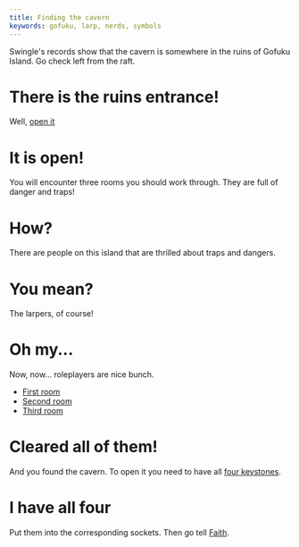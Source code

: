 ```yaml
---
title: Finding the cavern
keywords: gofuku, larp, nerds, symbols
---
```


Swingle's records show that the cavern is somewhere in the ruins of Gofuku Island. Go check left from the raft.

# There is the ruins entrance!
Well, [open it](../010-ruins-passage.md)

# It is open!
You will encounter three rooms you should work through. They are full of danger and traps!

# How?
There are people on this island that are thrilled about traps and dangers.

# You mean?
The larpers, of course!

# Oh my...
Now, now... roleplayers are nice bunch.
 - [First room](010-first-room.md)
 - [Second room](020-second-room.md)
 - [Third room](030-third-room.md)

# Cleared all of them!
And you found the cavern. To open it you need to have all [four keystones](../../index.md).

# I have all four
Put them into the corresponding sockets. Then go tell [Faith](../../110-muffington-island/030-faith.md).
